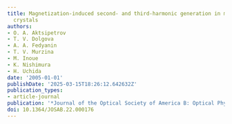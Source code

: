 ```yaml
---
title: Magnetization-induced second- and third-harmonic generation in magnetophotonic
  crystals
authors:
- O. A. Aktsipetrov
- T. V. Dolgova
- A. A. Fedyanin
- T. V. Murzina
- M. Inoue
- K. Nishimura
- H. Uchida
date: '2005-01-01'
publishDate: '2025-03-15T18:26:12.642632Z'
publication_types:
- article-journal
publication: '*Journal of the Optical Society of America B: Optical Physics*'
doi: 10.1364/JOSAB.22.000176
---
```

